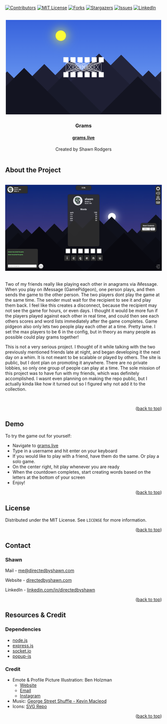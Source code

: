 <a name="readme-top"></a>

<a name="readme-top"></a>

[![Contributors][contributors-shield]][contributors-url]
[![MIT License][license-shield]][license-url]
[![Forks][forks-shield]][forks-url]
[![Stargazers][stars-shield]][stars-url]
[![Issues][issues-shield]][issues-url]
[![LinkedIn][linkedin-shield]][linkedin-url]

<br />
<div align="center">
  <a href="https://www.grams.live">
    <img src="images/home.png" alt="Logo" width="500px">
  </a>

  <h3 align="center">Grams</h3>
  <h4 align="center" style="margin-bottom:20px;"><a href="https://www.grams.live" target="_blank">grams.live</a></h4>

  <p align="center">
    Created by Shawn Rodgers</a>
    <br />
    <br />
  </p>
</div>

<h2>About the Project</h2>

<br />
<div align="center">
    <img src="images/example1.png" width=600px></img>
</div>
<br />

Two of my friends really like playing each other in anagrams via iMessage. When you play on iMessage (GamePidgeon), one person plays, and then sends the game to the other person. The two players dont play the game at the same time. The sender must wait for the recipient to see it and play them back. I feel like this creates a disconnect, because the recipient may not see the game for hours, or even days. I thought it would be more fun if the players played against each other in real time, and could then see each others scores and word lists immediately after the game completes. Game pidgeon also only lets two people play each other at a time. Pretty lame. I set the max players to be 6 in the config, but in theory as many people as possible could play grams together!

This is not a very serious project. I thought of it while talking with the two previously mentioned friends late at night, and began developing it the next day on a whim. It is not meant to be scalable or played by others. The site is public, but I dont plan on promoting it anywhere. There are no private lobbies, so only one group of people can play at a time. The sole mission of this project was to have fun with my friends, which was definitely accomplished. I wasnt even planning on making the repo public, but I actually kinda like how it turned out so I figured why not add it to the collection.

<br />
<p align="right">(<a href="#readme-top">back to top</a>)</p>

## Demo

To try the game out for yourself: 

* Navigate to <a href="https://www.grams.live" target="_blank">grams.live</a>
* Type in a username and hit enter on your keyboard
* If you would like to play with a friend, have them do the same. Or play a solo game.
* On the center right, hit play whenever you are ready
* When the countdown completes, start creating words based on the letters at the bottom of your screen
* Enjoy!

<p align="right">(<a href="#readme-top">back to top</a>)</p>

## License

Distributed under the MIT License. See `LICENSE` for more information.

<p align="right">(<a href="#readme-top">back to top</a>)</p>

## Contact

### Shawn

Mail - me@directedbyshawn.com

Website - [directedbyshawn.com](https://www.directedbyshawn.com)

LinkedIn - [linkedin.com/in/directedbyshawn](https://www.linkedin.com/in/directedbyshawn)

<p align="right">(<a href="#readme-top">back to top</a>)</p>

## Resources & Credit

### Dependencies
* [node.js](https://nodejs.org)
* [express.js](https://expressjs.com/)
* [socket.io](https://socket.io/)
* [popup-js](https://popup.js.org/)


### Credit
* Emote & Profile Picture Illustration: Ben Holzman
    - <a href="https://benholzman3.wixsite.com/bennett-holzman" target="_blank">Website</a>
    - <a href="mailto://benholzman@comcast.net" target="_blank">Email</a>
    - <a href="https://www.instagram.com/nett_" target="_blank">Instagram</a>
* Music: <a href="https://www.youtube.com/watch?v=f2XLCNaxnzE" target="_blank">George Street Shuffle - Kevin Macleod</a>
* Icons: <a href="https://www.svgrepo.com/" target="_blank">SVG Repo</a>


<p align="right">(<a href="#readme-top">back to top</a>)</p>


[contributors-shield]: https://img.shields.io/github/contributors/directedbyshawn/Grams.svg?style=for-the-badge
[contributors-url]: https://github.com/directedbyshawn/Grams/graphs/contributors
[license-shield]: https://img.shields.io/github/license/othneildrew/Best-README-Template.svg?style=for-the-badge
[license-url]: https://github.com/directedbyshawn/Grams/LICENSE.txt
[forks-shield]: https://img.shields.io/github/forks/directedbyshawn/Grams.svg?style=for-the-badge
[forks-url]: https://github.com/directedbyshawn/Grams/network/members
[stars-shield]: https://img.shields.io/github/stars/directedbyshawn/Grams.svg?style=for-the-badge
[stars-url]: https://github.com/directedbyshawn/Grams/stargazers
[issues-shield]: https://img.shields.io/github/issues/directedbyshawn/Grams.svg?style=for-the-badge
[issues-url]: https://github.com/directedbyshawn/Grams/issues
[linkedin-shield]: https://img.shields.io/badge/-LinkedIn-black.svg?style=for-the-badge&logo=linkedin&colorB=555
[linkedin-url]: https://linkedin.com/in/directedbyshawn
